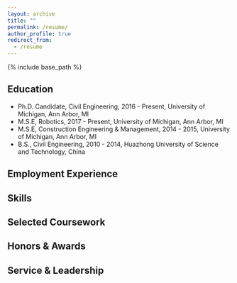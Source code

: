 ```yaml
---
layout: archive
title: ""
permalink: /resume/
author_profile: true
redirect_from:
  - /resume
---
```


{% include base_path %}

Education
------

* Ph.D. Candidate, Civil Engineering, 2016 - Present, University of Michigan, Ann Arbor, MI
* M.S.E, Robotics, 2017 - Present, University of Michigan, Ann Arbor, MI
* M.S.E, Construction Engineering & Management, 2014 - 2015, University of Michigan, Ann Arbor, MI
* B.S., Civil Engineering, 2010 - 2014, Huazhong University of Science and Technology, China
  
Employment Experience
------
<!-- * Graduate Student Research Assistant, Jan.2015 - Present
  * Laboratory for Intelligent Systems and Technologies, University of Michigan, Ann Arbor, MI
  * Supervisor: Prof. Jerome P. Lynch

* Material Informatics Intern, Sep.2017 - Dec.2017
  * Toyota Research Institute, Ann Arbor, MI
  * Supervisor: Dr. Debasish Banerjee & Dr. Chen Ling
  
* Building Information Modeling Intern, Feb.2014 - Jun.2014
  * Shanghai Construction Group, Shanghai, China
 * Supervisor: Yunchao Liu -->
            


Skills
------
<!-- * Programming
  * Python, C++, MATLAB, C, Java, Javascript, SQL, NoSQL(MongoDB, Cassandra), Linux
* Data Analysis
  * Data Mining, Machine Learning, Computer Vision, Natural Language Processing, Signal Processing, Sensor Fusion, Embedded Systems
* Deep Learning Framework
  * Tensorflow, Caffe, Torch
* Design & Presentation
  * Adobe Creative Suite (Photoshop, Illustrator), Microsoft Office Suite
                                                                            -->          

Selected Coursework
------
<!-- * EECS 586: Algorithms
* EECS 583: Advanced Compiler
* EECS 560: Linear System Theory
* EECS 551: Matrix Method for Signal Processing
* EECS 545: Machine Learning
* EECS 542: Advanced Topics in Computer Vision
* EECS 501: Probability and Random Process
* EECS 485: Web Databases & Information Systems
* EECS 484: Database Management Systems
* EECS 461: Embedded Control Systems
* EECS 460: Control System Analysis and Design  -->


Honors & Awards
------
<!-- * Rackham Conference Travel Grant, University of Michigan 2017
* William Colon Lemon Scholarship, University of Michigan 2016
* Graduate Student Support Fellowship, University of Michigan 2016
* Outstanding Graduate Honor, Tongji University 2014
* Outstanding Student in the Department of Civil Engineering, Tongji University (10/2000) 2013
* CanforWooden Structure Scholarship (Sponsored by Canfor Corporation), Tongji University 2013
* First Prize in the 2013 Shanghai College Student Computer Application Competition 2013
* Intertek Scholarship (2/520, Sponsored by Intertek Group PLC), Tongji University 2012 -->


Service & Leadership
------
<!-- * Vice President of the Volunteer Service Department at Tongji University, Oct.2010 - Jun.2012  
* Leader of the Tongji Education Aid Activity (Raised over 50,000CNY to subsidize 204 pupils), Sep.2011 - Nov.2011                           
* Volunteer Coordinator of the 14th FINA World Championships Shanghai 2011 Organizing Committee, Jul.2011  -->   
